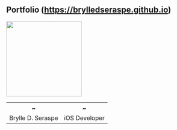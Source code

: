 ## Portfolio (https://brylledseraspe.github.io)

<img src="https://scontent.fceb1-1.fna.fbcdn.net/v/t1.0-9/81713968_2951276418224766_2240847655670382592_n.jpg?_nc_cat=104&_nc_sid=85a577&_nc_ohc=cHDvL38ys5gAX8cwEPS&_nc_ht=scontent.fceb1-1.fna&oh=255c1656730ae711adb0d45ea334406b&oe=5E8D9272" width="200">

<table>
  <tr>
    <th>~</th>
    <th>~</th>
  </tr>
  <tr>
  <td>Brylle D. Seraspe</td><td>iOS Developer</td>
  </tr>
</table>
